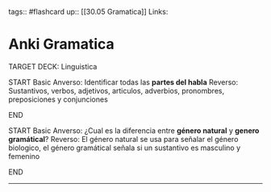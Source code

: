 tags:: #flashcard 
up:: [[30.05 Gramatica]]
Links: 
# Anki Gramatica
TARGET DECK: Linguistica

START
Basic
Anverso: 
Identificar todas las **partes del habla**
Reverso: 
Sustantivos, verbos, adjetivos, articulos, adverbios, pronombres, preposiciones y conjunciones
<!--ID: 1661636478682-->
END

START
Basic
Anverso: 
¿Cual es la diferencia entre **género natural** y **genero gramátical**?
Reverso: 
El género natural se usa para señalar el género biologico, el género gramátical señala si un sustantivo es masculino y femenino
<!--ID: 1661636478694-->
END

___